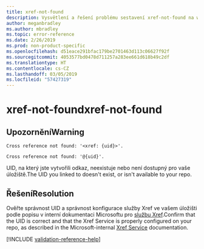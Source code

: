 ```yaml
---
title: xref-not-found
description: Vysvětlení a řešení problému sestavení xref-not-found na webu Docs
author: meganbradley
ms.author: mbradley
ms.topic: error-reference
ms.date: 2/26/2019
ms.prod: non-product-specific
ms.openlocfilehash: d51eace291bfac179be2701463d113c06627f92f
ms.sourcegitcommit: 4053577bd0478d711257a283ee661d618b49c2df
ms.translationtype: HT
ms.contentlocale: cs-CZ
ms.lasthandoff: 03/05/2019
ms.locfileid: "57427319"
---
```

# <a name="xref-not-found"></a><span data-ttu-id="adc2d-103">xref-not-found</span><span class="sxs-lookup"><span data-stu-id="adc2d-103">xref-not-found</span></span>

## <a name="warning"></a><span data-ttu-id="adc2d-104">Upozornění</span><span class="sxs-lookup"><span data-stu-id="adc2d-104">Warning</span></span>

`Cross reference not found: '<xref: {uid}>'.`

`Cross reference not found: '@{uid}'.`

<span data-ttu-id="adc2d-105">UID, na který jste vytvořili odkaz, neexistuje nebo není dostupný pro vaše úložiště.</span><span class="sxs-lookup"><span data-stu-id="adc2d-105">The UID you linked to doesn't exist, or isn't available to your repo.</span></span>

## <a name="resolution"></a><span data-ttu-id="adc2d-106">Řešení</span><span class="sxs-lookup"><span data-stu-id="adc2d-106">Resolution</span></span>

<span data-ttu-id="adc2d-107">Ověřte správnost UID a správnost konfigurace služby Xref ve vašem úložišti podle popisu v interní dokumentaci Microsoftu pro [službu Xref](https://review.docs.microsoft.com/en-us/help/onboard/admin/xref-service?branch=master).</span><span class="sxs-lookup"><span data-stu-id="adc2d-107">Confirm that the UID is correct and that the Xref Service is properly configured on your repo, as described in the Microsoft-internal [Xref Service](https://review.docs.microsoft.com/en-us/help/onboard/admin/xref-service?branch=master) documentation.</span></span>

<!--make sure to add this file to your includes folder and verify the path-->
[!INCLUDE [validation-reference-help](includes/validation-reference-help.md)]
